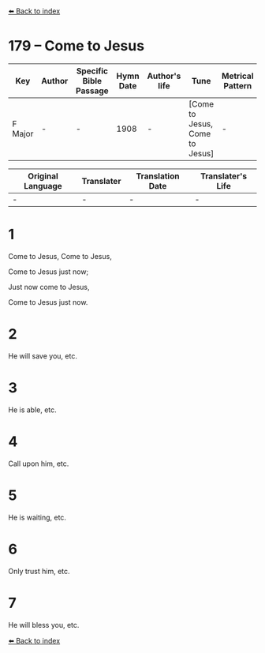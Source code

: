 [⬅️ Back to index](../README.md)

# 179 – Come to Jesus

Key | Author   | Specific Bible Passage     |Hymn Date |Author's life |Tune |Metrical Pattern   |Composer/Source
-- | --------- | ---------------------------|----------|--------------|-----|-------------------|-------------  
F Major |- |- |1908 |- |[Come to Jesus, Come to Jesus] |- |-

Original Language | Translater | Translation Date   | Translater's Life  
----------------- | --------- | --------------------|-------------     
\- |- |- |-




# 1

Come to Jesus, Come to Jesus,

Come to Jesus just now;

Just now come to Jesus,

Come to Jesus just now.



# 2

He will save you, etc.



# 3

He is able, etc.



# 4

Call upon him, etc.



# 5

He is waiting, etc.



# 6

Only trust him, etc.



# 7

He will bless you, etc.

[⬅️ Back to index](../README.md)

